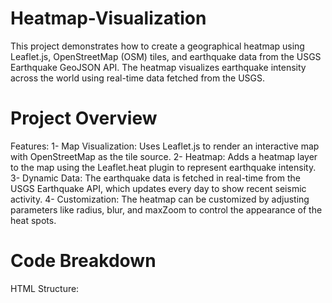 # Heatmap-Visualization
This project demonstrates how to create a geographical heatmap using Leaflet.js, OpenStreetMap (OSM) tiles, and earthquake data from the USGS Earthquake GeoJSON API. The heatmap visualizes earthquake intensity across the world using real-time data fetched from the USGS.

# Project Overview
Features:
1- Map Visualization: Uses Leaflet.js to render an interactive map with OpenStreetMap as the tile source.
2- Heatmap: Adds a heatmap layer to the map using the Leaflet.heat plugin to represent earthquake intensity.
3- Dynamic Data: The earthquake data is fetched in real-time from the USGS Earthquake API, which updates every day to show recent seismic activity.
4- Customization: The heatmap can be customized by adjusting parameters like radius, blur, and maxZoom to control the appearance of the heat spots.

# Code Breakdown
HTML Structure:
<!DOCTYPE html>
<html lang="en">
<head>
  <meta charset="UTF-8">
  <meta name="viewport" content="width=device-width, initial-scale=1.0">
  <title>Heatmap with Leaflet</title>
  <!-- Include Leaflet CSS -->
  <link rel="stylesheet" href="https://unpkg.com/leaflet@1.7.1/dist/leaflet.css" />
  <style>
    #map {
      height: 100vh;
      width: 100%;
    }
  </style>
</head>
<body>
  <div id="map"></div>

  <!-- Include Leaflet JS -->
  <script src="https://unpkg.com/leaflet@1.7.1/dist/leaflet.js"></script>
  <!-- Include Leaflet.heat plugin -->
  <script src="https://unpkg.com/leaflet.heat/dist/leaflet-heat.js"></script>
  
  <!-- Add the script that generates the map and heatmap below -->
  <script>
    // Initialize map centered on latitude 20.0, longitude 5.0, with zoom level 2
    const map = L.map('map').setView([20.0, 5.0], 2);

    // Add OpenStreetMap tile layer to the map
    L.tileLayer('https://{s}.tile.openstreetmap.org/{z}/{x}/{y}.png', {
      attribution: '&copy; OpenStreetMap contributors'
    }).addTo(map);

    // URL for USGS Earthquake data (all magnitudes in the past 24 hours)
    const url = 'https://earthquake.usgs.gov/earthquakes/feed/v1.0/summary/all_day.geojson';

    // Fetch earthquake data and add it to the heatmap layer
    fetch(url)
      .then(response => response.json())
      .then(data => {
        // Convert GeoJSON features into a format suitable for the heatmap
        const earthquakes = data.features.map(feature => {
          const coords = feature.geometry.coordinates;
          const magnitude = feature.properties.mag;
          return [coords[1], coords[0], magnitude / 10]; // Normalize magnitude
        });

        // Add heatmap layer to the map with customizable options
        L.heatLayer(earthquakes, {
          radius: 35,  // Increase to make each heatpoint larger
          blur: 20,    // Smoothing effect on each heatpoint
          maxZoom: 15  // Maximum zoom level to show the heatmap
        }).addTo(map);
      })
      .catch(error => console.error('Error fetching earthquake data:', error));
  </script>
</body>
</html>

# JavaScript Breakdown:
!- Map Initialization:

* The map is initialized using L.map('map'), with the center set to latitude 20.0 and longitude 5.0. The zoom level is set to 2, providing a global view.
* OpenStreetMap tiles are loaded using the URL pattern 'https://{s}.tile.openstreetmap.org/{z}/{x}/{y}.png'.
  
2- Fetching USGS Earthquake Data:

*The earthquake data is fetched from the USGS Earthquake API using the fetch() method. The URL (https://earthquake.usgs.gov/earthquakes/feed/v1.0/summary/all_day.geojson) provides a GeoJSON feed of all recent earthquakes from the past day.

3- Processing Earthquake Data:

* The data is processed by extracting the latitude, longitude, and magnitude of each earthquake from the GeoJSON features. The magnitude is normalized (divided by 10) to better represent heat intensity in the heatmap.

4- Creating the Heatmap Layer:

* The processed data is passed to L.heatLayer() to generate a heatmap.
* The radius controls the size of each heat point, blur controls the smoothing, and maxZoom defines the maximum zoom level where the heatmap will be displayed.

# Customization

- You can adjust the following properties of the heatmap:

> Radius: Controls the size of the heat points. A larger radius makes each point more prominent.
> Blur: Controls how much the heat points are blurred. A higher blur creates a smoother transition between points.
> MaxZoom: Defines the maximum zoom level at which the heatmap is displayed. When zooming in further, the heatmap will disappear.

# Data Source
The earthquake data comes from the United States Geological Survey (USGS). The GeoJSON feed used in this project is available at:

* All Earthquakes from the Past Day: https://earthquake.usgs.gov/earthquakes/feed/v1.0/summary/all_day.geojson
Other data feeds from USGS can be used depending on the desired timeframe:

* Past Hour: https://earthquake.usgs.gov/earthquakes/feed/v1.0/summary/all_hour.geojson
* Past 7 Days: https://earthquake.usgs.gov/earthquakes/feed/v1.0/summary/all_week.geojson
* Past 30 Days: https://earthquake.usgs.gov/earthquakes/feed/v1.0/summary/all_month.geojson

# How to Run

<img width="939" alt="image" src="https://github.com/user-attachments/assets/f0cd80dc-ac04-4871-aeae-950cb6747782">

1- Clone the repository:

git clone https://github.com/waleedmustafa971/Heatmap-Visualization.git

2- Open the index.html file in your browser. You can use an HTTP server like the Live Server extension for VSCode to avoid cross-origin issues when fetching the data.

3- The map will load, and the heatmap will be displayed after the earthquake data is fetched.

# License
This project is licensed under the MIT License. Feel free to use and modify the code as needed.



